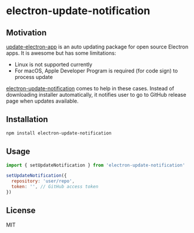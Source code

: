 # electron-update-notification

## Motivation

[update-electron-app](https://github.com/electron/update-electron-app) is an auto updating package for open source Electron apps. It is awesome but has some limitations:

- Linux is not supported currently
- For macOS, Apple Developer Program is required (for code sign) to process update

[electron-update-notification]() comes to help in these cases. Instead of downloading installer automatically, it notifies user to go to GitHub release page when updates available.

## Installation

```sh
npm install electron-update-notification
```

## Usage

```js
import { setUpdateNotification } from 'electron-update-notification'

setUpdateNotification({
  repository: 'user/repo',
  token: '', // GitHub access token
})
```

## License

MIT
